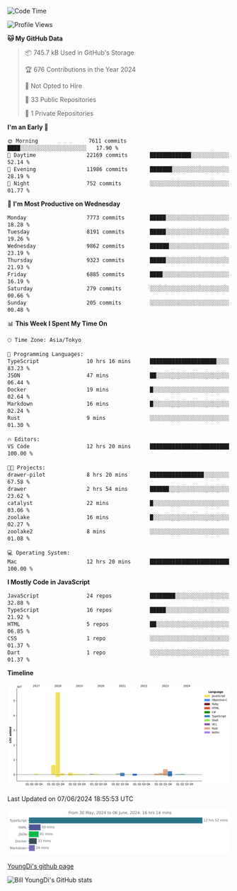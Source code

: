 <!--START_SECTION:waka-->
![Code Time](http://img.shields.io/badge/Code%20Time-739%20hrs%2019%20mins-blue)

![Profile Views](http://img.shields.io/badge/Profile%20Views-0-blue)

**🐱 My GitHub Data** 

> 📦 745.7 kB Used in GitHub's Storage 
 > 
> 🏆 676 Contributions in the Year 2024
 > 
> 🚫 Not Opted to Hire
 > 
> 📜 33 Public Repositories 
 > 
> 🔑 1 Private Repositories 
 > 
**I'm an Early 🐤** 

```text
🌞 Morning                7611 commits        ████░░░░░░░░░░░░░░░░░░░░░   17.90 % 
🌆 Daytime                22169 commits       █████████████░░░░░░░░░░░░   52.14 % 
🌃 Evening                11986 commits       ███████░░░░░░░░░░░░░░░░░░   28.19 % 
🌙 Night                  752 commits         ░░░░░░░░░░░░░░░░░░░░░░░░░   01.77 % 
```
📅 **I'm Most Productive on Wednesday** 

```text
Monday                   7773 commits        █████░░░░░░░░░░░░░░░░░░░░   18.28 % 
Tuesday                  8191 commits        █████░░░░░░░░░░░░░░░░░░░░   19.26 % 
Wednesday                9862 commits        ██████░░░░░░░░░░░░░░░░░░░   23.19 % 
Thursday                 9323 commits        █████░░░░░░░░░░░░░░░░░░░░   21.93 % 
Friday                   6885 commits        ████░░░░░░░░░░░░░░░░░░░░░   16.19 % 
Saturday                 279 commits         ░░░░░░░░░░░░░░░░░░░░░░░░░   00.66 % 
Sunday                   205 commits         ░░░░░░░░░░░░░░░░░░░░░░░░░   00.48 % 
```


📊 **This Week I Spent My Time On** 

```text
🕑︎ Time Zone: Asia/Tokyo

💬 Programming Languages: 
TypeScript               10 hrs 16 mins      █████████████████████░░░░   83.23 % 
JSON                     47 mins             ██░░░░░░░░░░░░░░░░░░░░░░░   06.44 % 
Docker                   19 mins             █░░░░░░░░░░░░░░░░░░░░░░░░   02.64 % 
Markdown                 16 mins             █░░░░░░░░░░░░░░░░░░░░░░░░   02.24 % 
Rust                     9 mins              ░░░░░░░░░░░░░░░░░░░░░░░░░   01.30 % 

🔥 Editors: 
VS Code                  12 hrs 20 mins      █████████████████████████   100.00 % 

🐱‍💻 Projects: 
drawer-pilot             8 hrs 20 mins       █████████████████░░░░░░░░   67.58 % 
drawer                   2 hrs 54 mins       ██████░░░░░░░░░░░░░░░░░░░   23.62 % 
catalyst                 22 mins             █░░░░░░░░░░░░░░░░░░░░░░░░   03.06 % 
zoolake                  16 mins             █░░░░░░░░░░░░░░░░░░░░░░░░   02.27 % 
zoolake2                 8 mins              ░░░░░░░░░░░░░░░░░░░░░░░░░   01.08 % 

💻 Operating System: 
Mac                      12 hrs 20 mins      █████████████████████████   100.00 % 
```

**I Mostly Code in JavaScript** 

```text
JavaScript               24 repos            ████████░░░░░░░░░░░░░░░░░   32.88 % 
TypeScript               16 repos            █████░░░░░░░░░░░░░░░░░░░░   21.92 % 
HTML                     5 repos             ██░░░░░░░░░░░░░░░░░░░░░░░   06.85 % 
CSS                      1 repo              ░░░░░░░░░░░░░░░░░░░░░░░░░   01.37 % 
Dart                     1 repo              ░░░░░░░░░░░░░░░░░░░░░░░░░   01.37 % 
```



**Timeline**

![Lines of Code chart](https://raw.githubusercontent.com/Youngdi/Youngdi/master/assets/bar_graph.png)


 Last Updated on 07/06/2024 18:55:53 UTC
<!--END_SECTION:waka-->

![wakatime](./images/stat.svg)

[YoungDi's github page](https://youngdi.github.io)

![Bill YoungDi's GitHub stats](https://github-readme-stats.vercel.app/api?username=youngdi&count_private=true&show_icons=true)
